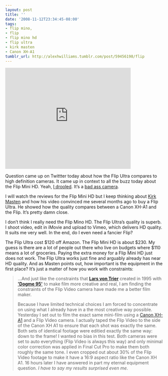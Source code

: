 ```yaml
---
layout: post
title: ''
date: '2008-11-12T23:34:45-08:00'
tags:
- flip mino,
- flip
- flip mino hd
- flip ultra
- kirk masten
- Canon XH-A1
tumblr_url: http://alexhwilliams.tumblr.com/post/59456198/flip
---
```

<iframe width="400" height="323" src="http://www.youtube.com/embed/l5qvQabrUtk?wmode=transparent&autohide=1&egm=0&hd=1&iv_load_policy=3&modestbranding=1&rel=0&showinfo=0&showsearch=0" frameborder="0" allowfullscreen></iframe><br/><p>Question came up on Twittter today about how the Flip Ultra compares to high definition cameras. It came up in context to all the buzz today about the Flip Mini HD. Yeah, <a href="http://alexhwilliams.com/post/59377968/flip-mino-hd-camcorders-flip-video-questions">I drooled</a>. It&#8217;s a <a href="http://www.electronista.com/articles/08/11/12/pure.flip.mino.hd/">bad ass camera</a>.</p>
<p>I will watch the reviews for the Flip Mini HD but I keep thinking about <a href="http://kirkmastin.blogspot.com/2008/02/flip-video-vlog-tale-of-two-formats_21.html">Kirk Masten</a> and how his video convinced me several months ago to buy a Flip Ultra. He showed how the quality compares between a  Canon XH-A1 and the Flip. It&#8217;s pretty damn close.</p>
<p>I don&#8217;t think I really need the Flip Mino HD. The Flip Ultra&#8217;s quality is superb. I shoot video, edit in iMovie and upload to Vimeo, which delivers HD quality. It suits me very well. In the end, do I even need a fancier Flip?</p>
<p>The Flip Ultra cost $120 off Amazon. The Flip Mini HD is about $230. My guess is there are a lot of people out there who live on budgets where $110 means a lot of groceries. Paying the extra money for a Flip Mini HD just does not work. The Flip Ultra works just fine and arguably already has near HD quality. And as Masten points out, how important is the equipment in the first place? It&#8217;s just a matter of how you work with constraints:</p>
<blockquote>
<p>&#8230;And just like the constraints that <b><a href="http://en.wikipedia.org/wiki/Lars_von_Trier">Lars von Trier</a></b> created in 1995 with <b><a href="http://en.wikipedia.org/wiki/Dogme_95" target="_blank">'Dogme 95'</a></b> to make film more creative and real, I am finding the constraints of the Flip Video camera have made me a better film maker.</p>
Because I have limited technical choices I am forced to concentrate on using what I already have in a the most creative way possible. Yesterday I set out to film the exact same mini-film using a <a href="http://reviews.cnet.com/digital-camcorders/canon-xh-a1/4505-6500_7-31986886.html">Canon XH-A1</a> and a Flip Video camera. I actually taped the Flip Video to the side of the Canon XH A1 to ensure that each shot was exactly the same.  Both sets of identical footage were editied exactly the same way: down to the frame! I wanted no bias in this test. Both cameras were set to auto everything (Flip Video is always this way) and only minimal color correction was applied in Final Cut Pro to make them both roughly the same tone. I even cropped out about 30% of the Flip Video footage to make it have a 16:9 aspect ratio like the Canon XH A1. 16 hours later I have answered in part my eternal equipment question. <i>I have to say my results surprised even me.</i><br/></blockquote>
<i></i><br/><i></i>
